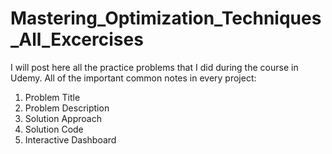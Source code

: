 # Mastering_Optimization_Techniques_All_Excercises
I will post here all the practice problems that I did during the course in Udemy.
All of the important common notes in every project:
1.  Problem Title
2.  Problem Description
3.  Solution Approach
4.  Solution Code
5.  Interactive Dashboard
